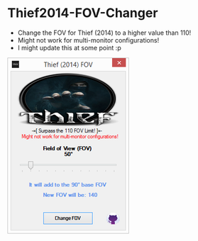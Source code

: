 # Thief2014-FOV-Changer

* Change the FOV for Thief (2014) to a higher value than 110!
* Might not work for multi-monitor configurations!
* I might update this at some point :p

![Screenshot](fovchange.png)
